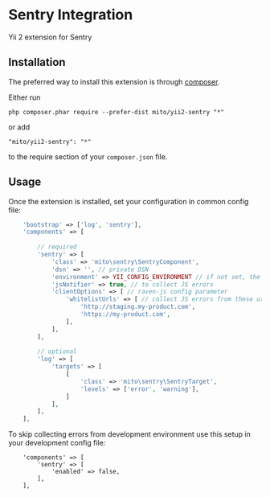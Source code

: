 Sentry Integration
==================
Yii 2 extension for Sentry

Installation
------------

The preferred way to install this extension is through [composer](http://getcomposer.org/download/).

Either run

```
php composer.phar require --prefer-dist mito/yii2-sentry "*"
```

or add

```
"mito/yii2-sentry": "*"
```

to the require section of your `composer.json` file.


Usage
-----

Once the extension is installed, set your configuration in common config file:

```php
    'bootstrap' => ['log', 'sentry'],
    'components' => [
    
        // required
        'sentry' => [
            'class' => 'mito\sentry\SentryComponent',
            'dsn' => '', // private DSN
            'environment' => YII_CONFIG_ENVIRONMENT // if not set, the default is `development`
            'jsNotifier' => true, // to collect JS errors
            'clientOptions' => [ // raven-js config parameter
                'whitelistUrls' => [ // collect JS errors from these urls
                    'http://staging.my-product.com',
                    'https://my-product.com',
                ],
            ],
        ],
        
        // optional
        'log' => [
            'targets' => [
                [
                    'class' => 'mito\sentry\SentryTarget',
                    'levels' => ['error', 'warning'],
                ]
            ],
        ],
    ],
```

To skip collecting errors from development environment use this setup in your development config file:

```
    'components' => [
        'sentry' => [
            'enabled' => false,
        ],
    ],
```